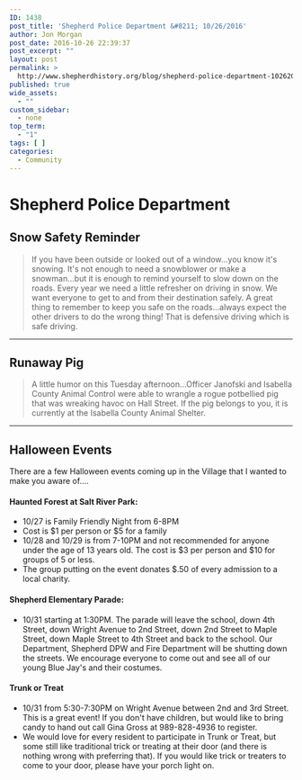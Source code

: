 ```yaml
---
ID: 1438
post_title: 'Shepherd Police Department &#8211; 10/26/2016'
author: Jon Morgan
post_date: 2016-10-26 22:39:37
post_excerpt: ""
layout: post
permalink: >
  http://www.shepherdhistory.org/blog/shepherd-police-department-10262016/
published: true
wide_assets:
  - ""
custom_sidebar:
  - none
top_term:
  - "1"
tags: [ ]
categories:
  - Community
---
```


#  Shepherd Police Department

## Snow Safety Reminder


> If you have been outside or looked out of a window...you know it's snowing. It's not enough to need a snowblower or make a snowman...but it is enough to remind yourself to slow down on the roads. Every year we need a little refresher on driving in snow. We want everyone to get to and from their destination safely.
A great thing to remember to keep you safe on the roads...always expect the other drivers to do the wrong thing! That is defensive driving which is safe driving.


- - - 
## Runaway Pig

> A little humor on this Tuesday afternoon...Officer Janofski and Isabella County Animal Control were able to wrangle a rogue potbellied pig that was wreaking havoc on Hall Street. If the pig belongs to you, it is currently at the Isabella County Animal Shelter.

- - -
## Halloween Events

There are a few Halloween events coming up in the Village that I wanted to make you aware of....
#### Haunted Forest at Salt River Park:
- 10/27 is Family Friendly Night from 6-8PM
- Cost is $1 per person or $5 for a family
- 10/28 and 10/29 is from 7-10PM and not recommended for anyone under the age of 13 years old. The cost is $3 per person and $10 for groups of 5 or less.
- The group putting on the event donates $.50 of every admission to a local charity.
#### Shepherd Elementary Parade:
- 10/31 starting at 1:30PM. The parade will leave the school, down 4th Street, down Wright Avenue to 2nd Street, down 2nd Street to Maple Street, down Maple Street to 4th Street and back to the school. Our Department, Shepherd DPW and Fire Department will be shutting down the streets. We encourage everyone to come out and see all of our young Blue Jay's and their costumes.
#### Trunk or Treat
- 10/31 from 5:30-7:30PM on Wright Avenue between 2nd and 3rd Street. This is a great event! If you don't have children, but would like to bring candy to hand out call Gina Gross at 989-828-4936 to register.
- We would love for every resident to participate in Trunk or Treat, but some still like traditional trick or treating at their door (and there is nothing wrong with preferring that). If you would like trick or treaters to come to your door, please have your porch light on.

